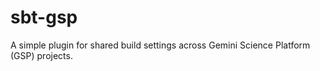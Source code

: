 # sbt-gsp

A simple plugin for shared build settings across Gemini Science Platform (GSP) projects.

